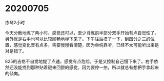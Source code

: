 # 20200705

练琴2小时

今天分散地练了两小时，感觉还可以，至少肖练前半部分双手开始有点自觉性了。另外就是右手也可以比较顺畅地弹下来了。下午往后摸了一下，到四分之三的位置，感觉变化音有点多，需要慢慢看清楚，因为单纯靠听，已经不太可能听出来是对是错了。

825的吉格不自觉地提了点速，感觉有点危险，于是又控制自己慢下来了。右手依然还没能找到那种贴着键来回颤的感觉，因为要停一拍，所以就总有想把手拿起来的倾向。
